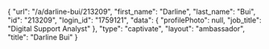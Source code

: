 {
    "url": "\/a\/darline-bui\/213209",
    "first_name": "Darline",
    "last_name": "Bui",
    "id": "213209",
    "login_id": "1759121",
    "data": {
        "profilePhoto": null,
        "job_title": "Digital Support Analyst"
    },
    "type": "captivate",
    "layout": "ambassador",
    "title": "Darline Bui"
}